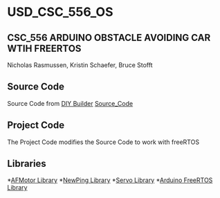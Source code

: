 # USD_CSC_556_OS

## CSC_556 ARDUINO OBSTACLE AVOIDING CAR WTIH FREERTOS
Nicholas Rasmussen, Kristin Schaefer, Bruce Stofft

## Source Code
Source Code from [DIY Builder](https://www.youtube.com/watch?v=1n_KjpMfVT0)
[Source_Code](./Source_Code)

## Project Code
The Project Code modifies the Source Code to work with freeRTOS

## Libraries
*[AFMotor Library](https://learn.adafruit.com/adafruit-motor-shield/library-install)
*[NewPing Library](https://github.com/livetronic/Arduino-NewPing)
*[Servo Library](https://github.com/arduino-libraries/Servo.git)
*[Arduino FreeRTOS Library](https://github.com/feilipu/Arduino_FreeRTOS_Library)

